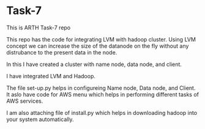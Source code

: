 # Task-7
This is ARTH Task-7 repo 

This repo has the code for integrating LVM with hadoop cluster. Using LVM concept we can increase the size of the datanode on the fly without any distrubance to the present data in the node.

In this I have created a cluster with name node, data node, and client.

I have integrated LVM and Hadoop. 

The file set-up.py helps in configureing Name node, Data node, and Client. It aslo have code for AWS menu which helps in performing different tasks of AWS services.

I am also attaching file of install.py which helps in downloading hadoop into your system automatically. 
